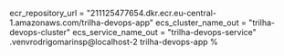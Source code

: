 ecr_repository_url = "211125477654.dkr.ecr.eu-central-1.amazonaws.com/trilha-devops-app"
ecs_cluster_name_out = "trilha-devops-cluster"
ecs_service_name_out = "trilha-devops-service"
.venvrodrigomarinsp@localhost-2 trilha-devops-app % 